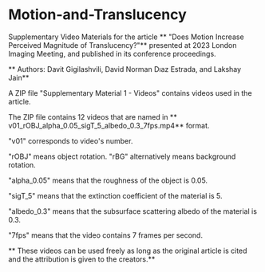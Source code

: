 # Motion-and-Translucency
Supplementary Video Materials for the article ** "Does Motion Increase Perceived Magnitude of Translucency?"**  presented at 2023 London Imaging Meeting, and published in its conference proceedings.

** Authors: Davit Gigilashvili, David Norman Dıaz Estrada, and Lakshay Jain** 

A ZIP file "Supplementary Material 1 - Videos" contains videos used in the article.

The ZIP file contains 12 videos that are named in ** v01_rOBJ_alpha_0.05_sigT_5_albedo_0.3_7fps.mp4** format. 

"v01" corresponds to video's number. 

"rOBJ" means object rotation. "rBG" alternatively means background rotation. 

"alpha_0.05" means that the roughness of the object is 0.05. 

"sigT_5" means that the extinction coefficient of the material is 5. 

"albedo_0.3" means that the subsurface scattering albedo of the material is 0.3.

"7fps" means that the video contains 7 frames per second.

** These videos can be used freely as long as the original article is cited and the attribution is given to the creators.** 
